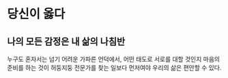 # 당신이 옳다
## 나의 모든 감정은 내 삶의 나침반
누구도 혼자서는 넘기 어려운 가파른 언덕에서, 어떤 태도로 서로를 대할 것인지 마음의 준비를 하는 것이 허둥지둥 전문가를 찾는 일보다 먼저여야 우리의 삶은 편안할 수 있다.